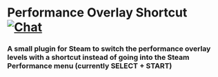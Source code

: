 #  Performance Overlay Shortcut [![Chat](https://img.shields.io/badge/chat-on%20discord-7289da.svg)](https://deckbrew.xyz/discord)

### **A small plugin for Steam to switch the performance overlay levels with a shortcut instead of going into the Steam Performance menu (currently SELECT + START)**  
